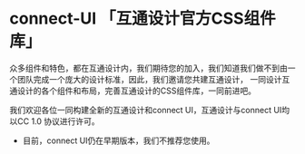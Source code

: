 # connect-UI 「互通设计官方CSS组件库」
众多组件和特色，都在互通设计内，我们期待您的加入，我们知道我们做不到由一个团队完成一个庞大的设计标准，因此，我们邀请您共建互通设计，
一同设计互通设计的各个组件和布局，完善互通设计的CSS组件库，一同前进吧。

我们欢迎各位一同构建全新的互通设计和connect UI，互通设计与connect UI均以CC 1.0 协议进行许可。
* 目前，connect UI仍在早期版本，我们不推荐您使用。
